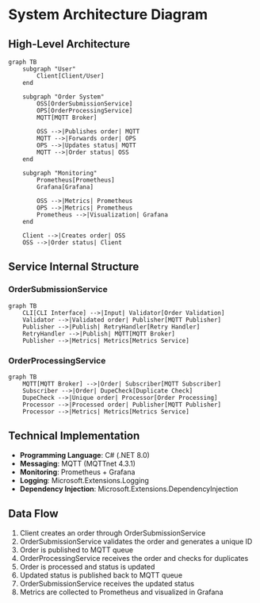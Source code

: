 # System Architecture Diagram

## High-Level Architecture

```mermaid
graph TB
    subgraph "User"
        Client[Client/User]
    end

    subgraph "Order System"
        OSS[OrderSubmissionService]
        OPS[OrderProcessingService]
        MQTT[MQTT Broker]
        
        OSS -->|Publishes order| MQTT
        MQTT -->|Forwards order| OPS
        OPS -->|Updates status| MQTT
        MQTT -->|Order status| OSS
    end

    subgraph "Monitoring"
        Prometheus[Prometheus]
        Grafana[Grafana]
        
        OSS -->|Metrics| Prometheus
        OPS -->|Metrics| Prometheus
        Prometheus -->|Visualization| Grafana
    end

    Client -->|Creates order| OSS
    OSS -->|Order status| Client
```

## Service Internal Structure

### OrderSubmissionService

```mermaid
graph TB
    CLI[CLI Interface] -->|Input| Validator[Order Validation]
    Validator -->|Validated order| Publisher[MQTT Publisher]
    Publisher -->|Publish| RetryHandler[Retry Handler]
    RetryHandler -->|Publish| MQTT[MQTT Broker]
    Publisher -->|Metrics| Metrics[Metrics Service]
```

### OrderProcessingService

```mermaid
graph TB
    MQTT[MQTT Broker] -->|Order| Subscriber[MQTT Subscriber]
    Subscriber -->|Order| DupeCheck[Duplicate Check]
    DupeCheck -->|Unique order| Processor[Order Processing]
    Processor -->|Processed order| Publisher[MQTT Publisher]
    Processor -->|Metrics| Metrics[Metrics Service]
```

## Technical Implementation

- **Programming Language**: C# (.NET 8.0)
- **Messaging**: MQTT (MQTTnet 4.3.1)
- **Monitoring**: Prometheus + Grafana
- **Logging**: Microsoft.Extensions.Logging
- **Dependency Injection**: Microsoft.Extensions.DependencyInjection

## Data Flow

1. Client creates an order through OrderSubmissionService
2. OrderSubmissionService validates the order and generates a unique ID
3. Order is published to MQTT queue
4. OrderProcessingService receives the order and checks for duplicates
5. Order is processed and status is updated
6. Updated status is published back to MQTT queue
7. OrderSubmissionService receives the updated status
8. Metrics are collected to Prometheus and visualized in Grafana 
